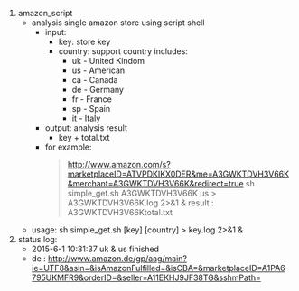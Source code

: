 1. amazon_script
    * analysis single amazon store using script shell
        * input: 
            * key: store key
            * country: support country includes: 
                * uk - United Kindom
                * us - American
                * ca - Canada 
                * de - Germany 
                * fr - France 
                * sp - Spain 
                * it - Italy 
        * output: analysis result
            * key + total.txt
        * for example:
            > http://www.amazon.com/s?marketplaceID=ATVPDKIKX0DER&me=A3GWKTDVH3V66K&merchant=A3GWKTDVH3V66K&redirect=true
            > sh simple_get.sh A3GWKTDVH3V66K us > A3GWKTDVH3V66K.log 2>&1 &
            > result : A3GWKTDVH3V66Ktotal.txt
    * usage: sh simple_get.sh [key] [country] > key.log 2>&1 &
2. status log:
    * 2015-6-1 10:31:37 uk & us finished 
    * de : http://www.amazon.de/gp/aag/main?ie=UTF8&asin=&isAmazonFulfilled=&isCBA=&marketplaceID=A1PA6795UKMFR9&orderID=&seller=A11EKHJ9JF38TG&sshmPath=
